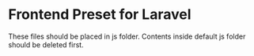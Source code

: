 # Frontend Preset for Laravel 

These files should be placed in js folder. 
Contents inside default js folder should be deleted first. 

